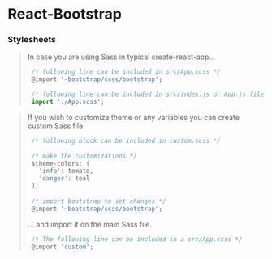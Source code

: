 # React-Bootstrap

### Stylesheets

> In case you are using Sass in typical create-react-app...
> ```javascript
>  /* following line can be included in src/App.scss */
>  @import '~bootstrap/scss/bootstrap';
> 
>  /* following line can be included in src/index.js or App.js file */
>  import './App.scss';
> ```

> If you wish to customize theme or any variables you can create custom Sass file:
> ```javascript
>  /* following block can be included in custom.scss */
>  
>  /* make the customizations */
>  $theme-colors: (
>    'info': tomato,
>    'danger': teal
>  );
>  
>  /* import bootstrap to set changes */
>  @import '~bootstrap/scss/bootstrap';
> ```
> ... and import it on the main Sass file.
> ```javascript
>  /* The following line can be included in a src/App.scss */
>  @import 'custom';
> ```



